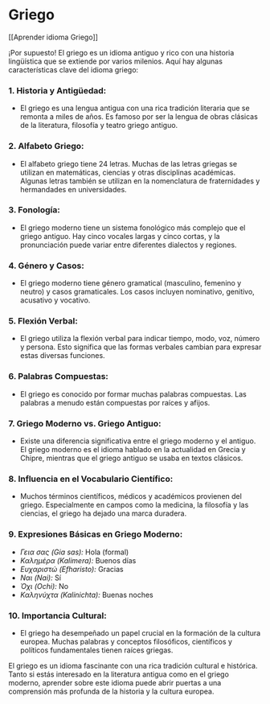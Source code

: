 # Griego

[[Aprender idioma Griego]]

¡Por supuesto! El griego es un idioma antiguo y rico con una historia lingüística que se extiende por varios milenios. Aquí hay algunas características clave del idioma griego:

### 1. **Historia y Antigüedad:**
   - El griego es una lengua antigua con una rica tradición literaria que se remonta a miles de años. Es famoso por ser la lengua de obras clásicas de la literatura, filosofía y teatro griego antiguo.

### 2. **Alfabeto Griego:**
   - El alfabeto griego tiene 24 letras. Muchas de las letras griegas se utilizan en matemáticas, ciencias y otras disciplinas académicas. Algunas letras también se utilizan en la nomenclatura de fraternidades y hermandades en universidades.

### 3. **Fonología:**
   - El griego moderno tiene un sistema fonológico más complejo que el griego antiguo. Hay cinco vocales largas y cinco cortas, y la pronunciación puede variar entre diferentes dialectos y regiones.

### 4. **Género y Casos:**
   - El griego moderno tiene género gramatical (masculino, femenino y neutro) y casos gramaticales. Los casos incluyen nominativo, genitivo, acusativo y vocativo.

### 5. **Flexión Verbal:**
   - El griego utiliza la flexión verbal para indicar tiempo, modo, voz, número y persona. Esto significa que las formas verbales cambian para expresar estas diversas funciones.

### 6. **Palabras Compuestas:**
   - El griego es conocido por formar muchas palabras compuestas. Las palabras a menudo están compuestas por raíces y afijos.

### 7. **Griego Moderno vs. Griego Antiguo:**
   - Existe una diferencia significativa entre el griego moderno y el antiguo. El griego moderno es el idioma hablado en la actualidad en Grecia y Chipre, mientras que el griego antiguo se usaba en textos clásicos.

### 8. **Influencia en el Vocabulario Científico:**
   - Muchos términos científicos, médicos y académicos provienen del griego. Especialmente en campos como la medicina, la filosofía y las ciencias, el griego ha dejado una marca duradera.

### 9. **Expresiones Básicas en Griego Moderno:**
   - *Γεια σας (Gia sas):* Hola (formal)
   - *Καλημέρα (Kalimera):* Buenos días
   - *Ευχαριστώ (Efharisto):* Gracias
   - *Ναι (Nai):* Sí
   - *Όχι (Ochi):* No
   - *Καληνύχτα (Kalinichta):* Buenas noches

### 10. **Importancia Cultural:**
   - El griego ha desempeñado un papel crucial en la formación de la cultura europea. Muchas palabras y conceptos filosóficos, científicos y políticos fundamentales tienen raíces griegas.

El griego es un idioma fascinante con una rica tradición cultural e histórica. Tanto si estás interesado en la literatura antigua como en el griego moderno, aprender sobre este idioma puede abrir puertas a una comprensión más profunda de la historia y la cultura europea.